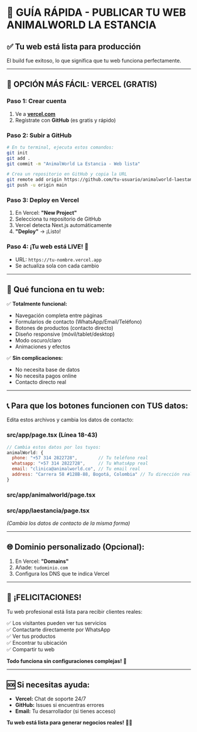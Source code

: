 # 🚀 GUÍA RÁPIDA - PUBLICAR TU WEB ANIMALWORLD LA ESTANCIA

## ✅ **Tu web está lista para producción**

El build fue exitoso, lo que significa que tu web funciona perfectamente.

---

## 🎯 **OPCIÓN MÁS FÁCIL: VERCEL (GRATIS)**

### Paso 1: Crear cuenta
1. Ve a **[vercel.com](https://vercel.com)**
2. Regístrate con **GitHub** (es gratis y rápido)

### Paso 2: Subir a GitHub
```bash
# En tu terminal, ejecuta estos comandos:
git init
git add .
git commit -m "AnimalWorld La Estancia - Web lista"

# Crea un repositorio en GitHub y copia la URL
git remote add origin https://github.com/tu-usuario/animalworld-laestancia.git
git push -u origin main
```

### Paso 3: Deploy en Vercel
1. En Vercel: **"New Project"**
2. Selecciona tu repositorio de GitHub
3. Vercel detecta Next.js automáticamente
4. **"Deploy"** → ¡Listo!

### Paso 4: ¡Tu web está LIVE! 🎉
- URL: `https://tu-nombre.vercel.app`
- Se actualiza sola con cada cambio

---

## 📱 **Qué funciona en tu web:**

✅ **Totalmente funcional:**
- Navegación completa entre páginas
- Formularios de contacto (WhatsApp/Email/Teléfono)
- Botones de productos (contacto directo)
- Diseño responsive (móvil/tablet/desktop)
- Modo oscuro/claro
- Animaciones y efectos

✅ **Sin complicaciones:**
- No necesita base de datos
- No necesita pagos online
- Contacto directo real

---

## 📞 **Para que los botones funcionen con TUS datos:**

Edita estos archivos y cambia los datos de contacto:

### src/app/page.tsx (Línea 18-43)
```javascript
// Cambia estos datos por los tuyos:
animalWorld: {
  phone: "+57 314 2822728",        // Tu teléfono real
  whatsapp: "+57 314 2822728",     // Tu WhatsApp real  
  email: "clinica@animalworld.co", // Tu email real
  address: "Carrera 58 #128B-88, Bogotá, Colombia" // Tu dirección real
}
```

### src/app/animalworld/page.tsx
### src/app/laestancia/page.tsx
*(Cambia los datos de contacto de la misma forma)*

---

## 🌐 **Dominio personalizado (Opcional):**

1. En Vercel: **"Domains"**
2. Añade: `tudominio.com`
3. Configura los DNS que te indica Vercel

---

## 🎉 **¡FELICITACIONES!**

Tu web profesional está lista para recibir clientes reales:

✅ Los visitantes pueden ver tus servicios  
✅ Contactarte directamente por WhatsApp  
✅ Ver tus productos  
✅ Encontrar tu ubicación  
✅ Compartir tu web  

**Todo funciona sin configuraciones complejas!** 🚀

---

## 🆘 **Si necesitas ayuda:**

- **Vercel:** Chat de soporte 24/7
- **GitHub:** Issues si encuentras errores
- **Email:** Tu desarrollador (si tienes acceso)

**Tu web está lista para generar negocios reales!** 💼📱